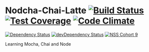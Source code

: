 # Nodcha-Chai-Latte [![Build Status](https://travis-ci.org/jybjones/Nodcha-Chai-Latte.svg?branch=master)](https://travis-ci.org/jybjones/Nodcha-Chai-Latte) [![Test Coverage](https://codeclimate.com/github/jybjones/Nodcha-Chai-Latte/badges/coverage.svg)](https://codeclimate.com/github/jybjones/Nodcha-Chai-Latte/coverage) [![Code Climate](https://codeclimate.com/github/jybjones/Nodcha-Chai-Latte/badges/gpa.svg)](https://codeclimate.com/github/jybjones/Nodcha-Chai-Latte)

[![Dependency Status](https://david-dm.org/jybjones/Nodcha-Chai-Latte.svg)](https://david-dm.org/jybjones/Nodcha-Chai-Latte) [![devDependency Status](https://david-dm.org/jybjones/Nodcha-Chai-Latte/dev-status.svg)](https://david-dm.org/jybjones/Nodcha-Chai-Latte#info=devDependencies)
[![NSS Cohort 9](https://img.shields.io/badge/NSS-Cohort%209-ff69b4.svg)](http://nashvillesoftwareschool.com)


Learning Mocha, Chai and Node
